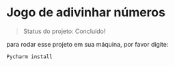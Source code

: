 # Jogo de adivinhar números

>Status do projeto: Concluído!

para rodar esse projeto em sua máquina, por favor digite:

```
Pycharm install
```
